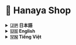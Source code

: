 # 🌸 Hanaya Shop

<details>
<summary><strong>🇯🇵 日本語</strong></summary>

## 目次

- [🔗 リンク](#links-jp)
- [概要](#overview-jp)
- [🎯 プロジェクト目的](#goals-jp)
- [🌟 機能（Features）](#features-jp)
  - [👤 顧客向け](#customers-jp)
  - [🛠️ 管理者向け](#admin-section)
- [🛠️ 技術スタック（Technologies Used）](#tech-jp)
  - [💡 ハイライトと実運用効果（Highlights & Impact）](#highlights-jp)
- [🗂️ ディレクトリ構成](#structure-jp)
- [🔗 インストール/セットアップのご案内](#install-jp)



## 🔗 リンク <a id="links-jp"></a>

- Webサイト: [Hanaya Shop](http://hanayashop.com)
- デモ動画: [YouTube Demo](https://youtu.be/your-demo-id)

## 概要 <a id="overview-jp"></a>

ベトナムでは、特に祝祭期に、鮮度が短い花が売れ残り、価値を生む前に廃棄されてしまう課題が存在します。販売機会の逸失と需要とのミスマッチが、事業者の損失と社会的な無駄を生み出しています。

**Hanaya Shop**は、この「もったいない」をテクノロジーで減らすために生まれたオンライン・フラワーショップです。販売者の露出を広げ、顧客との接点を増やし、最適なタイミングで最適な顧客に花を届ける——そのためのプロダクトとして設計されています。直感的なUI/UX、堅牢な在庫・注文・決済ドメイン、運用に耐える管理機能を備え、将来的には販売者と顧客のマッチングをさらに高度化して、廃棄ゼロに近づけることを目指します。

---

## 🎯 プロジェクト目的 <a id="goals-jp"></a>

- 現実の課題（廃棄）に向き合い、販売機会と需要のマッチングを最適化する
- 花屋向けにシンプルで拡張性の高いECプラットフォームを提供し、導入/運用コストを下げる
- 在庫・注文・決済の業務を安全に自動化し、人的ミスを減らす
- 管理者ダッシュボードで売上・在庫・人気商品などを可視化し、意思決定を高速化する
- 将来的な外部連携（決済、地図、通知、レコメンド）に備えた拡張性を確保する

---

## 🌟 機能（Features） <a id="features-jp"></a>

### 👤 顧客向け <a id="customers-jp"></a>
- 商品一覧・詳細、カテゴリ/用途/価格のフィルタリング
- ベストセラーや特価商品のハイライト表示
- カート、注文作成、購入履歴
- 多言語切替（例：日本語/英語/ベトナム語）
- 注文ステータスに応じたメール通知
- チャットボットによる購買サポート
- 直感的な住所選択（地図API連携）
- 多様な決済手段（代金引換、銀行カード、PayPal）

## 🛠️ 管理者向け <a id="admin-section"></a>
- 商品カテゴリ・商品CRUD（表示/非表示切替含む）
- 注文の承認/キャンセル/ステータス更新、効率的な処理UI
- 在庫監視（売り切れ/閾値接近の把握）
- 月次売上などのダッシュボード指標・統計
- 顧客管理、購入傾向の把握

---

## 🛠️ 技術スタック（Technologies Used） <a id="tech-jp"></a>

| 技術         | 目的                        |
|--------------|----------------------------|
| PHP 8.2      | バックエンド開発            |
| Laravel 12.2 | PHPバックエンドフレームワーク |
| JavaScript   | フロントエンド開発           |
| Vite         | 高速フロントエンドビルド      |
| Blade        | サーバーサイドUIテンプレート  |
| Tailwind CSS | UIデザイン                  |
| TinyMCE      | リッチテキストエディタ        |
| MySQL        | データベース                |
| Redis        | キャッシュ・キュー           |
| nginx        | Webサーバー                 |
| Docker Compose | パッケージ化・デプロイ       |

### 💡 ハイライトと実運用効果（Highlights & Impact） <a id="highlights-jp"></a>

- Docker Compose: 環境差異を排除し、1コマンドで導入。本番更新はイメージ差し替えで安全・迅速。
- SSR + Tailwind: 初期表示が速くSEOに有利。離脱率を抑制し、コンバージョン改善。
- キュー（Redis）: メール通知や重い処理を非同期化し、応答速度を安定化。
- チャットボット: 購入前の疑問解消を自動化し、カゴ落ちを削減。
- TinyMCE: 記事/販促の表現力向上で集客を強化。
- 複数決済（代金引換・カード・PayPal）: 決済ハードルを下げ、成約率を向上。

---

## 🗂️ ディレクトリ構成 <a id="structure-jp"></a>

```bash
hanaya-shop/
├── app/                # コントローラー、モデル、サービス
├── bootstrap/          # Laravel初期化
├── config/             # システム設定
├── database/           # マイグレーション・シーダー
├── public/             # 画像・エントリポイント
├── resources/          # CSS・JS・Bladeテンプレート
├── routes/             # Web/APIルーティング
├── storage/            # アップロード・ログ
├── tests/              # ユニット・機能テスト
├── Dockerfile          # Docker設定
├── docker-compose.yml  # Docker環境構築
└── README.md           # ドキュメント
```

---

## 🔗 インストール/セットアップのご案内 <a id="install-jp"></a>

- 本番環境（Production）: [DEPLOYMENT_GUIDE.md](./%23GUIDE/DEPLOYMENT_GUIDE.md)
- 開発環境（Developing）: [README_DEV.md](./%23GUIDE/README_DEV.md)

</details>


<details>
<summary><strong>🇺🇸 English</strong></summary>

## Table of Contents

- [🔗 Links](#links-en)
- [Overview](#overview-en)
- [🎯 Project Goals](#goals-en)
- [🌟 Features](#features-en)
  - [👤 For Customers](#customers-en)
  - [🛠️ For Admins](#admin-en)
- [🛠️ Technologies Used](#tech-en)
  - [💡 Highlights & Real-world Impact](#highlights-en)
- [🗂️ Project Structure](#structure-en)
- [🔗 Installation / Setup](#install-en)

## 🔗 Links <a id="links-en"></a>

- Website: [Hanaya Shop](http://hanayashop.com)
- Demo video: [YouTube Demo](https://youtu.be/your-demo-id)

## Overview <a id="overview-en"></a>

In Vietnam, especially during holidays, many fresh flowers are wasted because freshness is short and buyers are not reached in time. This mismatch between supply and demand hurts sellers and creates social waste.

**Hanaya Shop** is built to tackle this real problem. It expands exposure for sellers, increases buyer touchpoints, and helps every flower meet the right customer at the right time. With modern, intuitive UX, a reliable Laravel backend, SSR-first rendering, and a pragmatic domain model for inventory, orders, and payments, the platform is production-ready and designed to evolve toward smarter buyer–seller matching and near-zero waste.

---

## 🎯 Project Goals <a id="goals-en"></a>

- Confront the real-world waste problem by improving the match between supply and demand
- Offer a simple, extensible platform that lowers deployment and operating costs for flower shops
- Automate inventory, ordering, and payments safely to reduce human error
- Provide actionable insights via dashboards (revenue, stock, best-sellers) to speed decision-making
- Keep the architecture open for future integrations (payments, maps, notifications, recommendations)

---

## 🌟 Features <a id="features-en"></a>

### 👤 For Customers <a id="customers-en"></a>
- Product catalog and details with category/occasion/price filters
- Best-seller and special-deal highlights
- Cart, checkout, and order history
- Multi-language switching (e.g., Japanese/English/Vietnamese)
- Email notifications for order status updates
- Chatbot assistance during browsing and checkout
- Multiple payment options: Cash on Delivery (COD), bank card, PayPal

## 🛠️ For Admins <a id="admin-en"></a>
- Category and product CRUD with visibility toggles
- Efficient order processing (approve/cancel/update status)
- Inventory monitoring (low-stock alerts)
- KPIs and dashboards including monthly revenue tracking
- Customer management and purchasing insights

---

## 🛠️ Technologies Used <a id="tech-en"></a>

| Technology    | Purpose                    |
|--------------|----------------------------|
| PHP 8.2      | Backend programming        |
| Laravel 12.2 | PHP backend framework      |
| JavaScript   | Frontend programming       |
| Vite         | Fast frontend build tool   |
| Blade        | Server-side UI templates   |
| Tailwind CSS | UI design                  |
| TinyMCE      | Rich text editor           |
| MySQL        | Database                   |
| Redis        | Cache & queue              |
| nginx        | Web server                 |
| Docker Compose | Packaging & deployment     |

### 💡 Highlights & Real-world Impact <a id="highlights-en"></a>

- Docker Compose: One-command installs and safe, image-based production updates; eliminates environment drift.
- SSR + Tailwind: Faster first paint and better SEO; reduces bounce and improves conversion.
- Queues (Redis): Offloads email and heavy tasks; keeps requests fast and stable.
- Chatbot: Automates pre-purchase Q&A; reduces cart abandonment.
- TinyMCE: Better, richer promotional content; improves engagement.
- Multiple payments (COD, bank card, PayPal): Lowers checkout friction; increases successful payments.

---

## 🗂️ Project Structure <a id="structure-en"></a>

```bash
hanaya-shop/
├── app/                # Controllers, models, services
├── bootstrap/          # Laravel initialization
├── config/             # System configuration
├── database/           # Migrations & seeders
├── public/             # Images & entry point
├── resources/          # CSS, JS, Blade templates
├── routes/             # Web/API routing
├── storage/            # Uploads, logs
├── tests/              # Unit & feature tests
├── Dockerfile          # Docker configuration
├── docker-compose.yml  # Docker setup
└── README.md           # Documentation
```

---

## 🔗 Installation / Setup <a id="install-en"></a>

- Production guide: [DEPLOYMENT_GUIDE.md](./%23GUIDE/DEPLOYMENT_GUIDE.md)
- Development guide: [README_DEV.md](./%23GUIDE/README_DEV.md)

</details>


<details>
<summary><strong>🇻🇳 Tiếng Việt</strong></summary>

## Mục lục

- [🔗 Đường dẫn](#links-vi)
- [Giới thiệu](#overview-vi)
- [🎯 Mục tiêu dự án](#goals-vi)
- [🌟 Tính năng](#features-vi)
  - [👤 Trang người dùng](#customers-vi)
  - [🛠️ Trang quản trị](#admin-vi)
- [🛠️ Công nghệ sử dụng](#tech-vi)
  - [💡 Điểm nổi bật & Hiệu quả thực tế](#highlights-vi)
- [🗂️ Cấu trúc dự án](#structure-vi)
- [🔗 Hướng dẫn cài đặt / thiết lập](#install-vi)

## 🔗 Đường dẫn <a id="links-vi"></a>

- Trang web: [Hanaya Shop](http://hanayashop.com)
- Video demo: [YouTube Demo](https://youtu.be/your-demo-id)

## Giới thiệu <a id="overview-vi"></a>

Ở Việt Nam, đặc biệt vào các dịp lễ Tết, rất nhiều bông hoa bị bỏ đi do thời gian tươi ngắn và người bán không kịp tiếp cận đúng khách hàng. Sự lệch pha giữa cung và cầu gây lãng phí xã hội và thiệt hại cho người bán.

**Hanaya Shop** được xây dựng để giải quyết vấn đề thực tế đó. Nền tảng giúp mở rộng mức độ hiển thị của cửa hàng, tăng điểm chạm với khách hàng, và đưa mỗi bông hoa đến đúng người, đúng thời điểm. Ứng dụng có UI/UX hiện đại, backend Laravel tin cậy, SSR nhanh, và mô hình nghiệp vụ thực tế cho tồn kho, đơn hàng, thanh toán. Tầm nhìn dài hạn là tăng cường kết nối người bán–người mua, tiến tới giảm thiểu hoa bị lãng phí đến mức thấp nhất.

---

## 🎯 Mục tiêu dự án <a id="goals-vi"></a>

- Trực diện bài toán lãng phí bằng cách tối ưu kết nối cung–cầu và tăng chuyển đổi
- Cung cấp nền tảng đơn giản, dễ mở rộng, giảm chi phí triển khai/vận hành cho cửa hàng
- Tự động hóa an toàn các quy trình tồn kho, đặt hàng, thanh toán để giảm sai sót
- Cung cấp dashboard số liệu (doanh thu, tồn kho, bán chạy) hỗ trợ quyết định nhanh
- Mở đường cho tích hợp tương lai (thanh toán, bản đồ, thông báo, gợi ý sản phẩm)

---

## 🌟 Tính năng <a id="features-vi"></a>

### 👤 Trang người dùng <a id="customers-vi"></a>
- Danh mục/chi tiết sản phẩm, lọc theo loại/dịp/giá
- Nổi bật Best Seller, ưu đãi giảm giá mạnh
- Giỏ hàng, đặt hàng, lịch sử mua
- Đổi ngôn ngữ (Nhật/Anh/Việt)
- Thông báo qua email theo trạng thái đơn hàng
- Chatbot hỗ trợ tư vấn
- Thanh toán đa dạng: Thanh toán khi nhận hàng (COD), thẻ ngân hàng, PayPal

## 🛠️ Trang quản trị <a id="admin-vi"></a>
- Quản lý danh mục, sản phẩm (CRUD, bật/tắt hiển thị)
- Xử lý đơn hàng tiện lợi (duyệt/huỷ/cập nhật trạng thái)
- Theo dõi tồn kho (cảnh báo sắp hết hàng)
- Thống kê/KPI, theo dõi doanh thu hàng tháng
- Quản lý khách hàng, phân tích hành vi mua

---

## 🛠️ Công nghệ sử dụng <a id="tech-vi"></a>

| Công nghệ      | Mục đích sử dụng           |
|---------------|---------------------------|
| PHP 8.2       | Lập trình backend          |
| Laravel 12.2  | Framework backend PHP      |
| JavaScript    | Lập trình frontend         |
| Vite          | Build frontend nhanh       |
| Blade         | Giao diện phía server      |
| Tailwind CSS  | Thiết kế giao diện         |
| TinyMCE       | Soạn thảo văn bản nâng cao  |
| MySQL         | Cơ sở dữ liệu              |
| Redis         | Cache & queue              |
| nginx         | Web server                 |
| Docker Compose| Đóng gói & triển khai      |

### 💡 Điểm nổi bật & Hiệu quả thực tế <a id="highlights-vi"></a>

- Docker Compose: Cài đặt 1 lệnh, cập nhật an toàn bằng cách thay image; loại bỏ sai lệch môi trường.
- SSR + Tailwind: Hiển thị đầu nhanh, tốt cho SEO; giảm bounce và tăng chuyển đổi.
- Hàng đợi (Redis): Đẩy email và tác vụ nặng sang nền; giữ request nhanh và ổn định.
- Chatbot: Tự động giải đáp trước khi mua; giảm tỷ lệ bỏ giỏ hàng.
- TinyMCE: Nội dung tiếp thị giàu hình ảnh; tăng tương tác.
- Thanh toán đa dạng (COD, thẻ ngân hàng, PayPal): Giảm ma sát khi checkout; tăng tỉ lệ thanh toán thành công.

---

## 🗂️ Cấu trúc dự án <a id="structure-vi"></a>

```bash
hanaya-shop/
├── app/                # Controller, model, service
├── bootstrap/          # Khởi tạo Laravel
├── config/             # Cấu hình hệ thống
├── database/           # Migration & seeder
├── public/             # Hình ảnh, entry point
├── resources/          # CSS, JS, Blade template
├── routes/             # Tuyến web/API
├── storage/            # Upload, log
├── tests/              # Unit test & feature test
├── Dockerfile          # Docker config
├── docker-compose.yml  # Docker setup
└── README.md           # Tài liệu dự án
```

---

## 🔗 Hướng dẫn cài đặt / thiết lập <a id="install-vi"></a>

- Production: [DEPLOYMENT_GUIDE.md](./%23GUIDE/DEPLOYMENT_GUIDE.md)
- Developing: [README_DEV.md](./%23GUIDE/README_DEV.md)

</details>